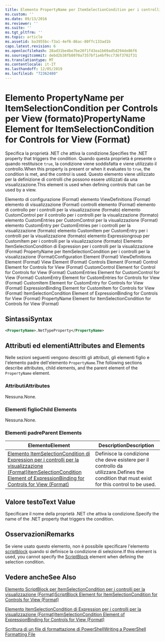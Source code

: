```yaml
---
title: Elemento PropertyName per ItemSelectionCondition per i controlli per la visualizzazione (Format) | Microsoft Docs
ms.custom: ''
ms.date: 09/13/2016
ms.reviewer: ''
ms.suite: ''
ms.tgt_pltfrm: ''
ms.topic: article
ms.assetid: ba3955bc-f3a1-4ef6-86ac-80ffc133ad1b
caps.latest.revision: 6
ms.openlocfilehash: 28ad31be4be7be20f1f43ea1b69ad5d294de86f6
ms.sourcegitcommit: debd2b38fb8070a7357bf1a4bf9cc736f3702f31
ms.translationtype: MT
ms.contentlocale: it-IT
ms.lasthandoff: 12/05/2019
ms.locfileid: "72362480"
---
```

# <a name="propertyname-element-for-itemselectioncondition-for-controls-for-view-format"></a><span data-ttu-id="c7248-102">Elemento PropertyName per ItemSelectionCondition per Controls per View (formato)</span><span class="sxs-lookup"><span data-stu-id="c7248-102">PropertyName Element for ItemSelectionCondition for Controls for View (Format)</span></span>

<span data-ttu-id="c7248-103">Specifica la proprietà .NET che attiva la condizione.</span><span class="sxs-lookup"><span data-stu-id="c7248-103">Specifies the .NET property that triggers the condition.</span></span> <span data-ttu-id="c7248-104">Quando questa proprietà è presente o quando restituisce `true`, la condizione viene soddisfatta e viene utilizzato il controllo.</span><span class="sxs-lookup"><span data-stu-id="c7248-104">When this property is present or when it evaluates to `true`, the condition is met, and the control is used.</span></span> <span data-ttu-id="c7248-105">Questo elemento viene utilizzato per la definizione di controlli che possono essere utilizzati da una visualizzazione.</span><span class="sxs-lookup"><span data-stu-id="c7248-105">This element is used when defining controls that can be used by a view.</span></span>

<span data-ttu-id="c7248-106">Elemento di configurazione (Format) elemento ViewDefinitions (Format) elemento di visualizzazione (Format) controlli elemento (Format) elemento di controllo per i controlli per la visualizzazione (formato) elemento CustomControl per il controllo per i controlli per la visualizzazione (formato) elemento CustomEntries per CustomControl per la visualizzazione (Format) elemento CustomEntry per CustomEntries per i controlli per la visualizzazione (formato) elemento CustomItem per CustomEntry per i controlli per la visualizzazione (formato) elemento Expressiongroup per CustomItem per i controlli per la visualizzazione (formato) Elemento ItemSelectionCondition di Expression per i controlli per la visualizzazione (Format) PropertyName per ItemSelectionCondition per i controlli per la visualizzazione (Format)</span><span class="sxs-lookup"><span data-stu-id="c7248-106">Configuration Element (Format) ViewDefinitions Element (Format) View Element (Format) Controls Element (Format) Control Element for Controls for View (Format) CustomControl Element for Control for Controls for View (Format) CustomEntries Element for CustomControl for View (Format) CustomEntry Element for CustomEntries for Controls for View (Format) CustomItem Element for CustomEntry for Controls for View (Format) ExpressionBinding Element for CustomItem for Controls for View (Format) ItemSelectionCondition Element of ExpressionBinding for Controls for View (Format) PropertyName Element for ItemSelectionCondition for Controls for View (Format)</span></span>

## <a name="syntax"></a><span data-ttu-id="c7248-107">Sintassi</span><span class="sxs-lookup"><span data-stu-id="c7248-107">Syntax</span></span>

```xml
<PropertyName>.NetTypeProperty</PropertyName>
```

## <a name="attributes-and-elements"></a><span data-ttu-id="c7248-108">Attributi ed elementi</span><span class="sxs-lookup"><span data-stu-id="c7248-108">Attributes and Elements</span></span>

<span data-ttu-id="c7248-109">Nelle sezioni seguenti vengono descritti gli attributi, gli elementi figlio e l'elemento padre dell'elemento `PropertyName`.</span><span class="sxs-lookup"><span data-stu-id="c7248-109">The following sections describe attributes, child elements, and the parent element of the `PropertyName` element.</span></span>

### <a name="attributes"></a><span data-ttu-id="c7248-110">Attributi</span><span class="sxs-lookup"><span data-stu-id="c7248-110">Attributes</span></span>

<span data-ttu-id="c7248-111">Nessuna.</span><span class="sxs-lookup"><span data-stu-id="c7248-111">None.</span></span>

### <a name="child-elements"></a><span data-ttu-id="c7248-112">Elementi figlio</span><span class="sxs-lookup"><span data-stu-id="c7248-112">Child Elements</span></span>

<span data-ttu-id="c7248-113">Nessuna.</span><span class="sxs-lookup"><span data-stu-id="c7248-113">None.</span></span>

### <a name="parent-elements"></a><span data-ttu-id="c7248-114">Elementi padre</span><span class="sxs-lookup"><span data-stu-id="c7248-114">Parent Elements</span></span>

|<span data-ttu-id="c7248-115">Elemento</span><span class="sxs-lookup"><span data-stu-id="c7248-115">Element</span></span>|<span data-ttu-id="c7248-116">Description</span><span class="sxs-lookup"><span data-stu-id="c7248-116">Description</span></span>|
|-------------|-----------------|
|[<span data-ttu-id="c7248-117">Elemento ItemSelectionCondition di Expression per i controlli per la visualizzazione (Format)</span><span class="sxs-lookup"><span data-stu-id="c7248-117">ItemSelectionCondition Element of ExpressionBinding for Controls for View (Format)</span></span>](./itemselectioncondition-element-for-expressionbinding-for-controls-for-view-format.md)|<span data-ttu-id="c7248-118">Definisce la condizione che deve esistere per il controllo da utilizzare.</span><span class="sxs-lookup"><span data-stu-id="c7248-118">Defines the condition that must exist for this control to be used.</span></span>|

## <a name="text-value"></a><span data-ttu-id="c7248-119">Valore testo</span><span class="sxs-lookup"><span data-stu-id="c7248-119">Text Value</span></span>

<span data-ttu-id="c7248-120">Specificare il nome della proprietà .NET che attiva la condizione.</span><span class="sxs-lookup"><span data-stu-id="c7248-120">Specify the name of the .NET property that triggers the condition.</span></span>

## <a name="remarks"></a><span data-ttu-id="c7248-121">Osservazioni</span><span class="sxs-lookup"><span data-stu-id="c7248-121">Remarks</span></span>

<span data-ttu-id="c7248-122">Se viene usato questo elemento, non è possibile specificare l'elemento [scriptblock](./scriptblock-element-for-itemselectioncondition-for-controls-for-view-format.md) quando si definisce la condizione di selezione.</span><span class="sxs-lookup"><span data-stu-id="c7248-122">If this element is used, you cannot specify the [ScriptBlock](./scriptblock-element-for-itemselectioncondition-for-controls-for-view-format.md) element when defining the selection condition.</span></span>

## <a name="see-also"></a><span data-ttu-id="c7248-123">Vedere anche</span><span class="sxs-lookup"><span data-stu-id="c7248-123">See Also</span></span>

[<span data-ttu-id="c7248-124">Elemento ScriptBlock per ItemSelectionCondition per i controlli per la visualizzazione (Format)</span><span class="sxs-lookup"><span data-stu-id="c7248-124">ScriptBlock Element for ItemSelectionCondition for Controls for View (Format)</span></span>](./scriptblock-element-for-itemselectioncondition-for-controls-for-view-format.md)

[<span data-ttu-id="c7248-125">Elemento ItemSelectionCondition di Expression per i controlli per la visualizzazione (Format)</span><span class="sxs-lookup"><span data-stu-id="c7248-125">ItemSelectionCondition Element of ExpressionBinding for Controls for View (Format)</span></span>](./itemselectioncondition-element-for-expressionbinding-for-controls-for-view-format.md)

[<span data-ttu-id="c7248-126">Scrittura di un file di formattazione di PowerShell</span><span class="sxs-lookup"><span data-stu-id="c7248-126">Writing a PowerShell Formatting File</span></span>](./writing-a-powershell-formatting-file.md)
